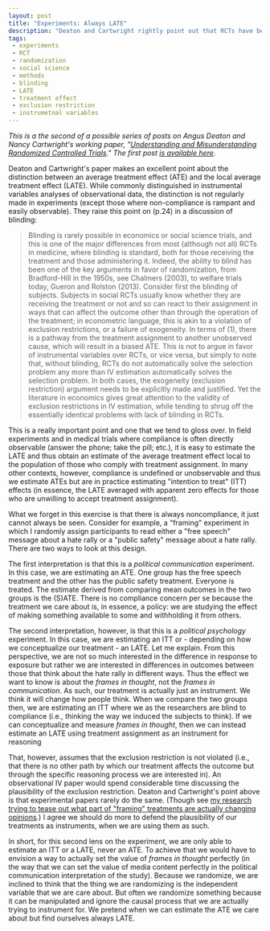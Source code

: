 ```yaml
---
layout: post
title: "Experiments: Always LATE"
description: "Deaton and Cartwright rightly point out that RCTs have become too focused on the ATE and too little focused on exclusion restrictions."
tags:
 - experiments
 - RCT
 - randomization
 - social science
 - methods
 - blinding
 - LATE
 - treatment effect
 - exclusion restriction
 - instrumetnal variables
---
```


*This is a the second of a possible series of posts on Angus Deaton and Nancy Cartwright's working paper, "[Understanding and Misunderstanding Randomized Controlled Trials](http://www.nber.org/papers/w22595)." The first post [is available here](http://thomasleeper.com/2016/10/deaton-cartwright/).*

Deaton and Cartwright's paper makes an excellent point about the distinction between an average treatment effect (ATE) and the local average treatment effect (LATE). While commonly distinguished in instrumental variables analyses of observational data, the distinction is not regularly made in experiments (except those where non-compliance is rampant and easily observable). They raise this point on (p.24) in a discussion of blinding:

> Blinding	is	rarely	possible	in	economics	or	social	science	trials,	and	this	is	one	of	the major differences from	most	(although	not	all)	RCTs	in	medicine, where	blinding	is standard,	both	for	 those	receiving	the	treatment	and	those	administering	it.	Indeed,	the	ability	to	blind	has	been	 one	of	the	key	arguments	in	favor	of	randomization,	from	Bradford-Hill	in	the	1950s,	see	 Chalmers	(2003),	to	welfare	trials	today,	Gueron	and	Rolston	(2013).	Consider	first	the	blinding	 of	subjects.	Subjects	in	social	RCTs usually	know	whether	they	are	receiving	the	treatment	or	not	 and	so	can	react	to	their	assignment	in	ways	that	can	affect	the	outcome	other	than	through	the	 operation	of	the	treatment;	in	econometric	language,	this	is	akin	to	a	violation	of	exclusion	restrictions, or	a	failure	of	exogeneity.	In	terms	of	(1),	there	is	a	pathway	from	the	treatment	assignment to	another	unobserved	cause,	which	will	result	in	a	biased	ATE.	This	is	not	to	argue	in	 favor	of	instrumental	variables	over	RCTs,	or	vice	versa,	but	simply	to	note	that,	without	blinding, RCTs	do	not	automatically	solve	the	selection	problem	any	more	than	IV	estimation automatically solves the	selection	problem.	In	both	cases,	the	exogeneity	(exclusion	restriction)	argument needs	to	be	explicitly	made	and	justified.	Yet	the	literature	in	economics	gives	great	attention to	the	validity	of	exclusion	restrictions	in	IV	estimation,	while	tending	to	shrug	off	the	 essentially	identical	problems	with	lack	of	blinding in	RCTs.

This is a really important point and one that we tend to gloss over. In field experiments and in medical trials where compliance is often directly observable (answer the phone; take the pill; etc.), it is easy to estimate the LATE and thus obtain an estimate of the average treatment effect local to the population of those who comply with treatment assignment. In many other contexts, however, compliance is undefined or unobservable and thus we estimate ATEs but are in practice estimating "intention to treat" (ITT) effects (in essence, the LATE averaged with apparent zero effects for those who are unwilling to accept treatment assignment).

What we forget in this exercise is that there is always noncompliance, it just cannot always be seen. Consider for example, a "framing" experiment in which I randomly assign participants to read either a "free speech" message about a hate rally or a "public safety" message about a hate rally. There are two ways to look at this design.

The first interpretation is that this is a *political communication* experiment. In this case, we are estimating an ATE. One group has the free speech treatment and the other has the public safety treatment. Everyone is treated. The estimate derived from comparing mean outcomes in the two groups is the (S)ATE. There is no compliance concern per se because the treatment we care about is, in essence, a policy: we are studying the effect of making something available to some and withholding it from others.

The second interpretation, however, is that this is a *political psychology* experiment. In this case, we are estimating an ITT or - depending on how we conceptualize our treatment - an LATE. Let me explain. From this perspective, we are not so much interested in the difference in response to exposure but rather we are interested in differences in outcomes between those that think about the hate rally in different ways. Thus the effect we want to know is about the *frames in thought*, not the *frames in communication*. As such, our treatment is actually just an instrument. We think it will change how people think. When we compare the two groups then, we are estimating an ITT where we as the researchers are blind to compliance (i.e., thinking the way we induced the subjects to think). If we can conceptualize and measure *frames in thought*, then we can instead estimate an LATE using treatment assignment as an instrument for reasoning

That, however, assumes that the exclusion restriction is not violated (i.e., that there is no other path by which our treatment affects the outcome but through the specific reasoning process we are interested in). An observational IV paper would spend considerable time discussing the plausibility of the exclusion restriction. Deaton and Cartwright's point above is that experimental papers rarely do the same. (Though see [my research trying to tease out what part of "framing" treatments are actually changing opinions](https://dl.dropboxusercontent.com/u/414906/CanCitizensBeFramed.pdf).) I agree we should do more to defend the plausibility of our treatments as instruments, when we are using them as such.

In short, for this second lens on the experiment, we are only able to estimate an ITT or a LATE, never an ATE. To achieve that we would have to envision a way to actually set the value of *frames in thought* perfectly (in the way that we can set the value of media content perfectly in the political communication interpretation of the study). Because we randomize, we are inclined to think that the thing we are randomizing is the independent variable that we are care about. But often we randomize something because it can be manipulated and ignore the causal process that we are actually trying to instrument for. We pretend when we can estimate the ATE we care about but find ourselves always LATE.
